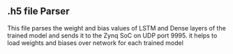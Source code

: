 ## .h5 file Parser
This file parses the weight and bias values of LSTM and Dense layers of the trained model and sends it to the Zynq SoC on UDP port 9995. it helps to load weights and biases over network for each trained model
